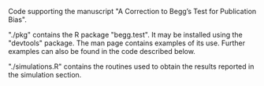 Code supporting the manuscript "A Correction to Begg’s Test for Publication Bias".

"./pkg" contains the R package "begg.test". It may be installed using the "devtools"
package. The man page contains examples of its use. Further examples
can also be found in the code described below.

"./simulations.R" contains the routines used to obtain the results reported in the simulation section.
